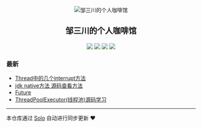 <p align="center"><img alt="邹三川的个人咖啡馆" src="http://store.zousanchuan.com/blog/config/site_favicon.ico"></p><h2 align="center">
邹三川的个人咖啡馆
</h2>

<h4 align="center"></h4>
<p align="center"><a title="邹三川的个人咖啡馆" target="_blank" href="https://github.com/zouxiaochaun/solo-blog"><img src="https://img.shields.io/github/last-commit/zouxiaochaun/solo-blog.svg?style=flat-square&color=FF9900"></a>
<a title="GitHub repo size in bytes" target="_blank" href="https://github.com/zouxiaochaun/solo-blog"><img src="https://img.shields.io/github/repo-size/zouxiaochaun/solo-blog.svg?style=flat-square"></a>
<a title="Solo Version" target="_blank" href="https://github.com/b3log/solo/releases"><img src="https://img.shields.io/badge/solo-3.6.4-f1e05a.svg?style=flat-square&color=blueviolet"></a>
<a title="Hits" target="_blank" href="https://github.com/b3log/hits"><img src="https://hits.b3log.org/zouxiaochaun/solo-blog.svg"></a></p>

### 最新

* [Thread中的几个interrupt方法](http://www.zousanchuan.com/articles/2019/09/18/1568780784540.html)
* [jdk native方法 源码查看方法](http://www.zousanchuan.com/articles/2019/09/17/1568715638871.html)
* [Future](http://www.zousanchuan.com/articles/2019/09/15/1568529718548.html)
* [ThreadPoolExecutor(线程池)源码学习](http://www.zousanchuan.com/articles/2019/09/14/1568439289930.html)



---

本仓库通过 [Solo](https://github.com/b3log/solo) 自动进行同步更新 ❤️ 